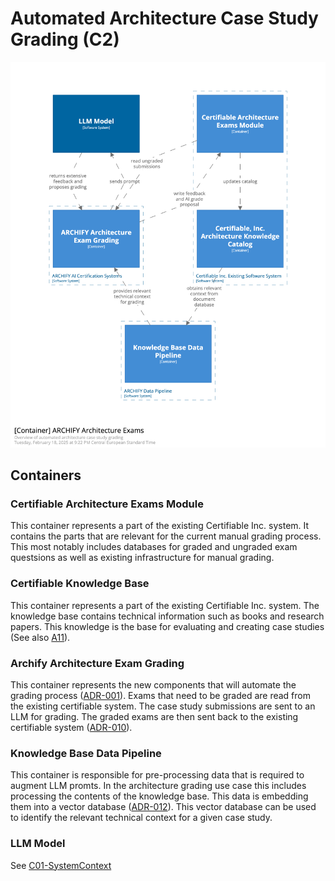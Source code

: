 # Automated Architecture Case Study Grading (C2)

![Container diagram](./Container-Architecture-Grading.png)

## Containers

### Certifiable Architecture Exams Module

This container represents a part of the existing Certifiable Inc. system. 
It contains the parts that are relevant for the current manual grading process. 
This most notably includes databases for graded and ungraded exam questsions 
as well as existing infrastructure for manual grading. 

### Certifiable Knowledge Base

This container represents a part of the existing Certifiable Inc. system. 
The knowledge base contains technical information such as books and research papers. 
This knowledge is the base for evaluating and creating case studies  
(See also [A11](/assets/requirements-and-assumptions.md)).

### Archify Architecture Exam Grading

This container represents the new components that will automate the grading process ([ADR-001](/assets/adr/ADR-001-ai-use-cases.md)). 
Exams that need to be graded are read from the existing certifiable system. 
The case study submissions are sent to an LLM for grading. 
The graded exams are then sent back to the existing certifiable system ([ADR-010](/assets/adr/ADR-010-system-integration.md)). 

### Knowledge Base Data Pipeline

This container is responsible for pre-processing data that is required to augment LLM promts. 
In the architecture grading use case this includes processing the contents of the knowledge base. 
This data is embedding them into a vector database ([ADR-012](/assets/adr/ADR-012-knowhow-base.md)).
This vector database can be used to identify the relevant technical context for a given case study. 

### LLM Model

See [C01-SystemContext](./C01-SystemContext.md)